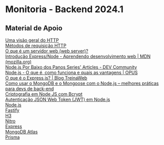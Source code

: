 # Monitoria - Backend 2024.1

## Material de Apoio

[Uma visão geral do HTTP](https://developer.mozilla.org/pt-BR/docs/Web/HTTP/Overview)
<br>
[Métodos de requisição HTTP](https://developer.mozilla.org/pt-BR/docs/Web/HTTP/Methods)
<br>
[O que é um servidor web (web server)?](https://developer.mozilla.org/pt-BR/docs/Learn/Common_questions/Web_mechanics/What_is_a_web_server)
<br>
[Introdução Express/Node - Aprendendo desenvolvimento web | MDN (mozilla.org)](https://developer.mozilla.org/pt-BR/docs/Learn/Server-side/Express_Nodejs/Introduction)
<br>
[Node.js Por Baixo dos Panos Series' Articles - DEV Community](https://dev.to/khaosdoctor/series/2080)
<br>
[Node.js - O que é, como funciona e quais as vantagens | OPUS](https://www.opus-software.com.br/node-js/)
<br>
[O que é o Express.js? | Blog TreinaWeb](https://www.treinaweb.com.br/blog/o-que-e-o-express-js)
<br>
[Como usar o MongoDB e o Mongoose com o Node.js – melhores práticas para devs de back-end](https://www.freecodecamp.org/portuguese/news/como-usar-o-mongodb-e-o-mongoose-com-o-node-js-melhores-praticas-para-devs-de-back-end/)
<br>
[Criptografia em Node JS com Bcrypt](https://hcode.com.br/blog/criptografia-em-node-js-com-a-lib-bcrypt)
<br>
[Autenticação JSON Web Token (JWT) em Node.js](https://www.luiztools.com.br/post/autenticacao-json-web-token-jwt-em-nodejs/)
<br>
[Node.js](https://nodejs.org/en/)
<br>
[Fastify](https://fastify.dev)
<br>
[H3](https://h3.unjs.io/)
<br>
[Nitro](https://nitro.unjs.io/)
<br>
[Express](https://expressjs.com/pt-br/)
<br>
[MongoDB Atlas](https://www.mongodb.com/cloud/atlas/)
<br>
[Prisma](https://prisma.io/)
<br>
